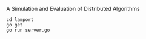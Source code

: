 A Simulation and Evaluation of Distributed Algorithms

```shell
cd lamport
go get
go run server.go
```
